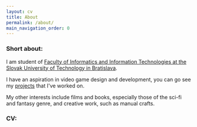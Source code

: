 ```yaml
---
layout: cv
title: About
permalink: /about/
main_navigation_order: 0 
---
```


### Short about: ###

I am student of [Faculty of Informatics and Information Technologies at the Slovak University of Technology in Bratislava](https://www.fiit.stuba.sk). 

I have an aspiration in video game design and development, you can go see my [projects](/projects) that I've worked on.

My other interests include films and books, especially those of the sci-fi and fantasy genre, and creative work, such as manual crafts.

### CV: ###
